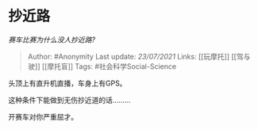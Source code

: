 # 抄近路
*赛车比赛为什么没人抄近路?*

> Author: #Anonymity
Last update: *23/07/2021* 
Links:  [[玩摩托]] [[驾与驶]] [[摩托盲]]
Tags: #社会科学Social-Science 

 
头顶上有直升机直播，车身上有GPS。

这种条件下能做到无伤抄近道的话………

开赛车对你严重屈才。



